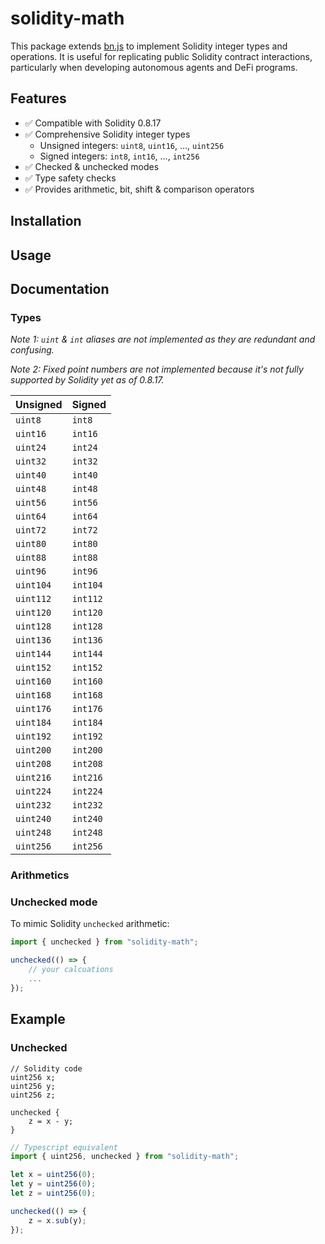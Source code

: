 # solidity-math

This package extends [bn.js](https://github.com/indutny/bn.js/) to implement 
Solidity integer types and operations. It is useful for replicating public Solidity contract interactions, particularly when developing autonomous agents and DeFi programs.

## Features
- ✅ Compatible with Solidity 0.8.17
- ✅ Comprehensive Solidity integer types
    - Unsigned integers: `uint8`, `uint16`, ..., `uint256`
    - Signed integers: `int8`, `int16`, ..., `int256`
- ✅ Checked & unchecked modes
- ✅ Type safety checks
- ✅ Provides arithmetic, bit, shift & comparison operators


## Installation

## Usage

## Documentation

### Types
*Note 1: `uint` & `int` aliases are not implemented as they are redundant and confusing.*

*Note 2: Fixed point numbers are not implemented because it's not fully supported by Solidity yet as of 0.8.17.*

| Unsigned   | Signed   |
|------------|----------|
| `uint8`    | `int8`   |
| `uint16`   | `int16`  |
| `uint24`   | `int24`  |
| `uint32`   | `int32`  |
| `uint40`   | `int40`  |
| `uint48`   | `int48`  |
| `uint56`   | `int56`  |
| `uint64`   | `int64`  |
| `uint72`   | `int72`  |
| `uint80`   | `int80`  |
| `uint88`   | `int88`  |
| `uint96`   | `int96`  |
| `uint104`  | `int104` |
| `uint112`  | `int112` |
| `uint120`  | `int120` |
| `uint128`  | `int128` |
| `uint136`  | `int136` |
| `uint144`  | `int144` |
| `uint152`  | `int152` |
| `uint160`  | `int160` |
| `uint168`  | `int168` |
| `uint176`  | `int176` |
| `uint184`  | `int184` |
| `uint192`  | `int192` |
| `uint200`  | `int200` |
| `uint208`  | `int208` |
| `uint216`  | `int216` |
| `uint224`  | `int224` |
| `uint232`  | `int232` |
| `uint240`  | `int240` |
| `uint248`  | `int248` |
| `uint256`  | `int256` |

### Arithmetics

### Unchecked mode

To mimic Solidity `unchecked` arithmetic:
```typescript
import { unchecked } from "solidity-math";

unchecked(() => {
    // your calcuations
    ...
});
```

## Example

### Unchecked 

```solidity
// Solidity code
uint256 x;
uint256 y;
uint256 z;

unchecked {
    z = x - y;
}
```

```typescript
// Typescript equivalent
import { uint256, unchecked } from "solidity-math";

let x = uint256(0);
let y = uint256(0);
let z = uint256(0);

unchecked(() => {
    z = x.sub(y);
});
```

